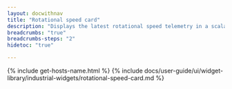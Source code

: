 ```yaml
---
layout: docwithnav
title: "Rotational speed card"
description: "Displays the latest rotational speed telemetry in a scalable rectangle card."
breadcrumbs: "true"
breadcrumbs-steps: "2"
hidetoc: "true"

---
```

{% include get-hosts-name.html %}
{% include docs/user-guide/ui/widget-library/industrial-widgets/rotational-speed-card.md %}
